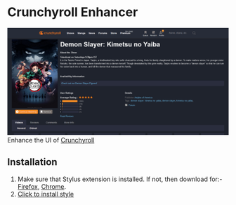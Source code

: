 # Crunchyroll Enhancer
![Screenshot](https://raw.githubusercontent.com/lazy-guy/crunchyroll-enhancer/master/imgs/blueishdark.png)
Enhance the UI of [Crunchyroll](https://www.crunchyroll.com)

## Installation
1. Make sure that Stylus extension is installed. If not, then download for:- [Firefox](https://addons.mozilla.org/en-US/firefox/addon/styl-us/), [Chrome](https://chrome.google.com/webstore/detail/stylus/clngdbkpkpeebahjckkjfobafhncgmne).
2. [Click to install style](https://raw.githubusercontent.com/lazy-guy/crunchyroll-enhancer/master/crenhancer.user.css)
